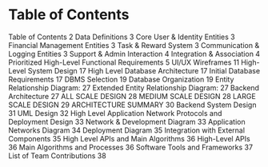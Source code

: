 # Table of Contents
Table of Contents	2
Data Definitions	3
Core User & Identity Entities	3
Financial Management Entities	3
Task & Reward System	3
Communication & Logging Entities	3
Support & Admin Interaction	4
Integration & Association	4
Prioritized High-Level Functional Requirements	5
UI/UX Wireframes	11
High-Level System Design	17
High Level Database Architecture	17
Initial Database Requirements	17
DBMS Selection	19
Database Organization	19
Entity Relationship Diagram:	27
Extended Entity Relationship Diagram:	27
Backend Architecture	27
ALL SCALE DESIGN	28
MEDIUM SCALE DESIGN	28
LARGE SCALE DESIGN	29
ARCHITECTURE SUMMARY	30
Backend System Design	31
UML Design	32
High Level Application Network Protocols and Deployment Design	33
Network & Development Diagram	33
Application Networks Diagram	34
Deployment Diagram	35
Integration with External Components	35
High Level APIs and Main Algorithms	36
High-Level APIs	36
Main Algorithms and Processes	36
Software Tools and Frameworks	37
List of Team Contributions	38


